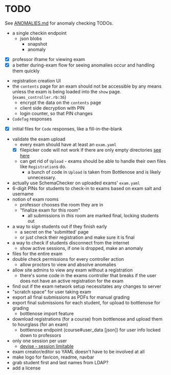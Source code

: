 # TODO

See [ANOMALIES.md](ANOMALIES.md) for anomaly checking TODOs.

- a single checkin endpoint
  - json blobs
    - snapshot
    - anomaly
- [x] professor iframe for viewing exam
- [x] a better during-exam flow for seeing anomalies occur and handling them quickly
- registration creation UI
- the `contents` page for an exam should not be accessible by any means unless the exam is being loaded into the `show` page. (`exams_controller.rb:36`)
  - encrypt the data on the `contents` page
  - client side decryption with PIN
  - login counter, so that PIN changes
- `CodeTag` responses
- [x] initial files for `Code` responses, like a fill-in-the-blank
- validate the exam upload
  - every exam should have at least an `exam.yaml`
  - [x] filepicker code will not work if there are only empty directories [see here](https://github.com/CodeGrade/hourglass/commit/13677552dd95aefbcf64389adfd23cff5ddac7c1#commitcomment-33899283)
  - can get rid of `Upload` - exams should be able to handle their own files like `Registration`s do.
    - a bunch of code in `Upload` is taken from Bottlenose and is likely unnecessary.
- actually use SchemaChecker on uploaded exams' `exam.yaml`
- 6-digit PINs for students to check-in to exams based on exam salt and username
- notion of exam rooms
  - professor chooses the room they are in
  - "finalize exam for this room"
    - all submissions in *this* room are marked final, locking students out
- a way to sign students out if they finish early
  - a secret on the 'submitted' page
  - or just check their registration and make sure it is final
- a way to check if students disconnect from the internet
  - show active sessions, if one is dropped, make an anomaly
- files for the entire exam
- double check permissions for every controller action
  - allow proctors to view and absolve anomalies
- allow site admins to view any exam without a registration
  - there's some code in the exams controller that breaks if the user does not have an active registration for the exam
- find out if the exam network setup necessitates any changes to server
- "scratch space" for user taking exam
- export all final submissions as PDFs for manual grading
- export final submissions for each student, for upload to bottlenose for grading
  - bottlenose import feature
- download registrations (for a course) from bottlenose and upload them to hourglass (for an exam)
  - bottlenose endpoint (course#user_data [json]) for user info locked down to professors
- only one session per user
  - [devise - session limitable](https://github.com/devise-security/devise-security)
- exam creator/editor so YAML doesn't have to be involved at all
- make logo for favicon, readme, navbar
- grab student first and last names from LDAP?
- add a license
